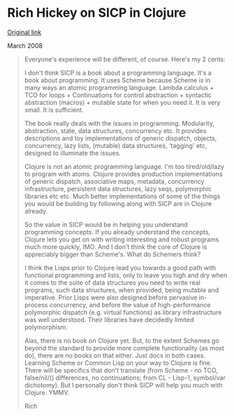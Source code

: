 # Rich Hickey on SICP in Clojure

[Original link](https://7thgen.info/wiki/Rich_Hickey_on_SICP_and_Clojure)

March 2008

> Everyone's experience will be different, of course. Here's my 2 cents:
>
>I don't think SICP is a book about a programming language. It's a book about programming. It uses Scheme because Scheme is in many ways an atomic programming language. Lambda calculus + TCO for loops + Continuations for control abstraction + syntactic abstraction (macros) + mutable state for when you need it. It is very small. It is sufficient.
>
>The book really deals with the issues in programming. Modularity, abstraction, state, data structures, concurrency etc. It provides descriptions and toy implementations of generic dispatch, objects, concurrency, lazy lists, (mutable) data structures, 'tagging' etc, designed to illuminate the issues.
>
>Clojure is not an atomic programming language. I'm too tired/old/lazy to program with atoms. Clojure provides production implementations of generic dispatch, associative maps, metadata, concurrency infrastructure, persistent data structures, lazy seqs, polymorphic libraries etc etc. Much better implementations of some of the things you would be building by following along with SICP are in Clojure already.
>
>So the value in SICP would be in helping you understand programming concepts. If you already understand the concepts, Clojure lets you get on with writing interesting and robust programs much more quickly, IMO. And I don't think the core of Clojure is appreciably bigger than Scheme's. What do Schemers think?
>
>I think the Lisps prior to Clojure lead you towards a good path with functional programming and lists, only to leave you high and dry when it comes to the suite of data structures you need to write real programs, such data structures, when provided, being mutable and imperative. Prior Lisps were also designed before pervasive in-process concurrency, and before the value of high-performance polymorphic dispatch (e.g. virtual functions) as library infrastructure was well understood. Their libraries have decidedly limited polymorphism.
>
>Alas, there is no book on Clojure yet. But, to the extent Schemes go beyond the standard to provide more complete functionality (as most do), there are no books on that either. Just docs in both cases. Learning Scheme or Common Lisp on your way to Clojure is fine. There will be specifics that don't translate (from Scheme - no TCO, false/nil/() differences, no continuations; from CL - Lisp-1, symbol/var dichotomy). But I personally don't think SICP will help you much with Clojure. YMMV.
>
>Rich